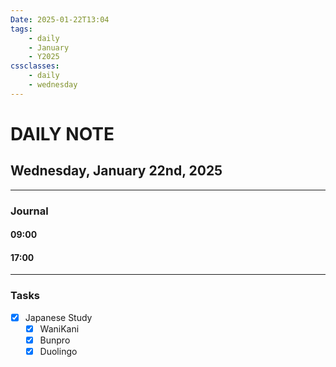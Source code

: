 ```yaml
---
Date: 2025-01-22T13:04
tags:
    - daily
    - January
    - Y2025
cssclasses:
    - daily
    - wednesday
---
```

# DAILY NOTE
## Wednesday, January 22nd, 2025
***
### Journal

#### 09:00

#### 17:00

***
### Tasks
- [x] Japanese Study
    - [x] WaniKani
    - [x] Bunpro
    - [x] Duolingo